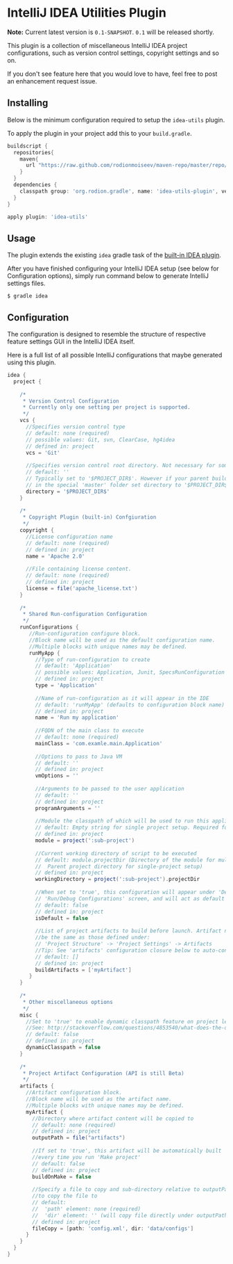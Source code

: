IntelliJ IDEA Utilities Plugin
==============================

**Note:** Current latest version is `0.1-SNAPSHOT`. `0.1` will be released shortly.

This plugin is a collection of miscellaneous IntelliJ IDEA project configurations, such as version control settings, copyright settings and so on. 

If you don't see feature here that you would love to have, feel free to post an enhancement request issue.

Installing
----------

Below is the minimum configuration required to setup the `idea-utils` plugin.

To apply the plugin in your project add this to your `build.gradle`.

```groovy
buildscript {
  repositories{
    maven{
      url "https://raw.github.com/rodionmoiseev/maven-repo/master/repo/snapshots"
    }
  }
  dependencies {
    classpath group: 'org.rodion.gradle', name: 'idea-utils-plugin', version: '0.1-SNAPSHOT'
  }
}

apply plugin: 'idea-utils'

```

Usage
-----

The plugin extends the existing `idea` gradle task of the [built-in IDEA plugin][gradle-idea-plugin].

After you have finished configuring your IntelliJ IDEA setup (see below for Configuration options), simply run command below to generate IntelliJ settings files.

```
$ gradle idea
```

Configuration
-------------

The configuration is designed to resemble the structure of respective feature settings GUI in the IntelliJ IDEA itself.

Here is a full list of all possible IntelliJ configurations
that maybe generated using this plugin.

```groovy
idea {
  project {
    
    /*
     * Version Control Configuration
     * Currently only one setting per project is supported.
     */
    vcs {
      //Specifies version control type
      // default: none (required)
      // possible values: Git, svn, ClearCase, hg4idea
      // defined in: project
      vcs = 'Git'
      
      //Specifies version control root directory. Not necessary for some VCS types.
      // default: ''
      // Typically set to '$PROJECT_DIR$'. However if your parent build.gradle is
      // in the special 'master' folder set directory to '$PROJECT_DIR$/..'
      directory = '$PROJECT_DIR$'
    }
    
    /*
     * Copyright Plugin (built-in) Confgiuration
     */
    copyright {
      //License configuration name
      // default: none (required)
      // defined in: project
      name = 'Apache 2.0'
      
      //File containing license content. 
      // default: none (required)
      // defined in: project
      license = file('apache_license.txt')
    }
    
    /*
     * Shared Run-configuration Configuration
     */
    runConfigurations {
       //Run-configuration configure block.
       //Block name will be used as the default configuration name.
       //Multiple blocks with unique names may be defined.
       runMyApp {
         //Type of run-configuration to create
         // default: 'Application'
         // possible values: Application, Junit, SpecsRunConfiguration
         // defined in: project
         type = 'Application'
         
         //Name of run-configuration as it will appear in the IDE
         // default: 'runMyApp' (defaults to configuration block name)
         // defined in: project
         name = 'Run my application'
         
         //FQDN of the main class to execute
         // default: none (required)
         mainClass = 'com.examle.main.Application'
         
         //Options to pass to Java VM
         // default: ''
         // defined in: project
         vmOptions = ''
         
         //Arguments to be passed to the user application
         // default: ''
         // defined in: project
         programArguments = ''
         
         //Module the classpath of which will be used to run this application
         // default: Empty string for single project setup. Required for multi-project setup.
         // defined in: project
         module = project(':sub-project')
         
         //Current working directory of script to be executed
         // default: module.projectDir (Directory of the module for multi-project setup. 
         //  Parent project directory for single-project setup)
         // defined in: project
         workingDirectory = project(':sub-project').projectDir
         
         //When set to 'true', this configuration will appear under 'Defaults' tree in the
         // 'Run/Debug Configurations' screen, and will act as default settings for other configurations
         // default: false
         // defined in: project
         isDefault = false
         
         //List of project artifacts to build before launch. Artifact names must 
         //be the same as those defined under:
         // 'Project Structure' -> 'Project Settings' -> Artifacts
         //Tip: See 'artifacts' configuration closure below to auto-configure project artifacts
         // default: []
         // defined in: project
         buildArtifacts = ['myArtifact']
       }
    }
    
    /*
     * Other miscellaneous options
     */
    misc {
      //Set to 'true' to enable dynamic classpath feature on project level
      //See: http://stackoverflow.com/questions/4853540/what-does-the-dynamic-classpath-flag-do-intellij-project-settings
      // default: false
      // defined in: project
      dynamicClasspath = false
    }
    
    /*
     * Project Artifact Configuration (API is still Beta)
     */
    artifacts {
      //Artifact configuration block.
      //Block name will be used as the artifact name.
      //Multiple blocks with unique names may be defined.
      myArtifact {
        //Directory where artifact content will be copied to
        // default: none (required)
        // defined in: project
        outputPath = file("artifacts")
        
        //If set to 'true', this artifact will be automatically built
        //every time you run 'Make project'
        // default: false
        // defined in: project
        buildOnMake = false
        
        //Specify a file to copy and sub-directory relative to outputPath
        //to copy the file to
        // default: 
        //  'path' element: none (required)
        //  'dir' element: '' (will copy file directly under outputPath directory)
        // defined in: project
        fileCopy = [path: 'config.xml', dir: 'data/configs']
      }
    }
  }
}
```

 [gradle-idea-plugin]: http://gradle.org/docs/current/userguide/idea_plugin.html "Gradle IDEA Plugin"
